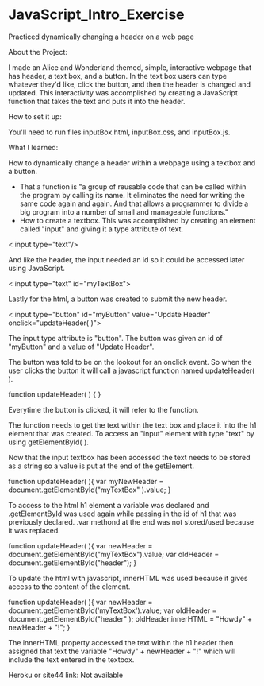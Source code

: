 # JavaScript_Intro_Exercise
Practiced dynamically changing a header on a web page

About the Project:

I made an Alice and Wonderland themed, simple, interactive webpage that has header, a text box, and a button. In the text box users can type whatever they'd like, click the button, and then the header is changed and updated. This interactivity was accomplished by creating a JavaScript function that takes the text and puts it into the header. 

How to set it up:

You'll need to run files inputBox.html, inputBox.css, and inputBox.js. 

What I learned:

How to dynamically change a header within a webpage using a textbox and a button. 

- That a function is "a group of reusable code that can be called within the program by calling its name. It eliminates the need for writing the same code again and again. And that allows a programmer to divide a big program into a number of small and manageable functions." 
- How to create a textbox. This was accomplished by creating an element called "input" and giving it a type attribute of text. 

< input type="text"/> 

And like the header, the input needed an id so it could be accessed later using JavaScript. 

< input type="text" id="myTextBox"> 


Lastly for the html, a button was created to submit the new header. 


< input type="button" id="myButton" value="Update Header" onclick="updateHeader( )"> 


The input type attribute is "button". The button was given an id of "myButton" and a value of "Update Header". 

The button was told to be on the lookout for an onclick event. So when the user clicks the button it will call a javascript function named updateHeader( ). 


function updateHeader( ) { } 


Everytime the button is clicked, it will refer to the function. 

The function needs to get the text within the text box and place it into the h1 element that was created. To access an "input" element with type "text" by using getElementById( ).

Now that the input textbox has been accessed the text needs to be stored as a string so a value is put at the end of the getElement. 

function updateHeader( ){
var myNewHeader = document.getElementById("myTextBox" ).value;
}


To access to the html h1 element a variable was declared and .getElementById was used again while passing in the id of h1 that was previously declared. .var methond at the end was not stored/used because it was replaced.


function updateHeader( ){
var newHeader = document.getElementById("myTextBox").value;
var oldHeader = document.getElementById("header");
}

To update the html with javascript, innerHTML was used because it gives access to the content of the element. 


function updateHeader( ){
var newHeader = document.getElementById('myTextBox').value;
var oldHeader = document.getElementById("header" );
oldHeader.innerHTML = "Howdy" + newHeader + "!";
}


The innerHTML property accessed the text within the h1 header then assigned that text the variable "Howdy" + newHeader + "!"  which will include the text entered in the textbox. 


Heroku or site44 link:
Not available
